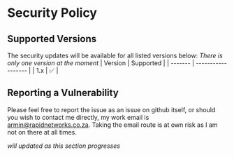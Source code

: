 # Security Policy

## Supported Versions

The security updates will be available for all listed versions below:
_There is only one version at the moment_
| Version | Supported |
| ------- | ------------------ |
| 1.x | :white_check_mark: |

## Reporting a Vulnerability

Please feel free to report the issue as an issue on github itself, or should you wish to contact me directly, my work email is armin@rapidnetworks.co.za.
Taking the email route is at own risk as I am not on there at all times.

_will updated as this section progresses_
